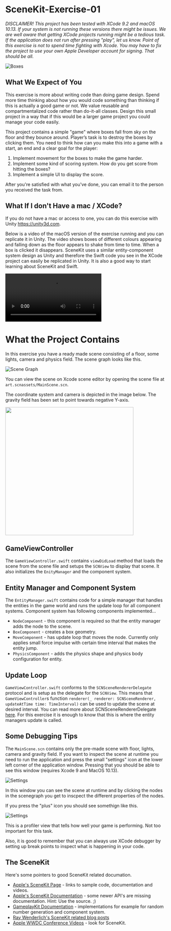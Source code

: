 SceneKit-Exercise-01
====================

_DISCLAIMER! This project has been tested with XCode 9.2 and macOS 10.13. If your system is not running these versions there might be issues. We are well aware that getting XCode projects running might be a tedious task. If the application does not run after pressing "play", let us know. Point of this exercise is not to spend time fighting with Xcode. You may have to fix the project to use your own Apple Developer account for signing. That should be all._

![Boxes](https://github.com/shipyard-games/CodingExercise/raw/master/SceneKit-Exercise-01/Images/Boxes1.png)

What We Expect of You
---------------------

This exercise is more about writing code than doing game design. Spend more time thinking about how you would code something than thinking if this is actually a good game or not. We value reusable and compartmentalized code rather than do-it-all classes. Design this small project in a way that if this would be a larger game project you could manage your code easily.

This project contains a simple "game" where boxes fall from sky on the floor and they bounce around. Player’s task is to destroy the boxes by clicking them. You need to think how can you make this into a game with a start, an end and a clear goal for the player:

  1. Implement movement for the boxes to make the game harder.
  2. Implement some kind of scoring system. How do you get score from hitting the boxes?
  3. Implement a simple UI to display the score.

After you're satisfied with what you've done, you can email it to the person you received the task from. 

What If I don't Have a mac / XCode?
-----------------------------------

If you do not have a mac or access to one, you can do this exercise with Unity https://unity3d.com.

Below is a video of the macOS version of the exercise running and you can replicate it in Unity. The video shows boxes of different colours appearing and falling down as the floor appears to shake from time to time. When a box is clicked it disappears. SceneKit uses a similar entity-component system design as Unity and therefore the Swift code you see in the XCode project can easily be replicated in Unity. It is also a good way to start learning about SceneKit and Swift. 

![Video](https://github.com/shipyard-games/CodingExercise/raw/master/SceneKit-Exercise-01/SceneKit-Exercise-01/SceneKit-Exercise-Video.mov)

What the Project Contains
=========================

In this exercise you have a ready made scene consisting of a floor, some lights, camera and physics field. The scene graph looks like this.

![Scene Graph](https://github.com/shipyard-games/CodingExercise/raw/master/SceneKit-Exercise-01/Images/SceneGraph.png)

You can view the scene on Xcode scene editor by opening the scene file at `art.scnassets/MainScene.scn`.

The coordinate system and camera is depicted in the image below. The gravity field has been set to point towards negative Y-axis.

<img src="https://docs-assets.developer.apple.com/published/c930c799fe/1f516915-005c-4949-9bc9-38a3fe9f2a7d.png" width=400 />

GameViewController
------------------

The `GameViewController.swift` contains `viewDidLoad` method that loads the scene from the scene file and setups the `SCNView` to display that scene. It also initializes the `EnityManager` and the component system.

Entity Manager and Component System
-----------------------------------

The `EntityManager.swift` contains code for a simple manager that handles the entities in the game world and runs the update loop for all component systems. Component system has following components implemented...

* `NodeComponent` - this component is required so that the entity manager adds the node to the scene.
* `BoxComponent` - creates a box geometry.
* `MoveComponent` - has update loop that moves the node. Currently only applies small force impulse with certain time interval that makes the entity jump.
* `PhysicsComponent` - adds the physics shape and physics body configuration for entity.

Update Loop
-----------

`GameViewController.swift` conforms to the `SCNSceneRendererDelegate` protocol and is setup as the delegate for the `SCNView`. This means that `GameViewController`s function `renderer(_ renderer: SCNSceneRenderer, updateAtTime time: TimeInterval)` can be used to update the scene at desired interval. You can read more about SCNSceneRendererDelegate [here](https://developer.apple.com/documentation/scenekit/scnscenerendererdelegate). For this exercise it is enough to know that this is where the entity managers update is called.

Some Debugging Tips
-------------------

The `MainScene.scn` contains only the pre-made scene with floor, lights, camera and gravity field. If you want to inspect the scene at runtime you need to run the application and press the small "settings" icon at the lower left corner of the application window. Pressing that you should be able to see this window (requires Xcode 9 and MacOS 10.13).

![Settings](https://github.com/shipyard-games/CodingExercise/raw/master/SceneKit-Exercise-01/Images/Settings.png)

In this window you can see the scene at runtime and by clicking the nodes in the scenegraph you get to inscpect the different properties of the nodes.

If you press the "plus" icon you should see somethign like this.

![Settings](https://github.com/shipyard-games/CodingExercise/raw/master/SceneKit-Exercise-01/Images/Boxes2.png)

This is a profiler view that tells how well your game is performing. Not too important for this task.

Also, it is good to remember that you can always use XCode debugger by setting up break points to inspect what is happening in your code.

The SceneKit
------------

Here's some pointers to good SceneKit related documation.

* [Apple's SceneKit Page](https://developer.apple.com/scenekit/) - links to sample code, documentation and videos.
* [Apple's SceneKit Documentation](https://developer.apple.com/documentation/scenekit) - some newer API's are missing documentation. Hint: Use the source. ;)
* [GameplayKit Documentation](https://developer.apple.com/library/content/documentation/General/Conceptual/GameplayKit_Guide/index.html) - implementations for example for random number generation and component system.
* [Ray Wenderlich's SceneKit related blog posts](https://www.raywenderlich.com/category/apple-game-frameworks/agf-scenekit)
* [Apple WWDC Conference Videos](https://developer.apple.com/videos/) - look for SceneKit.
